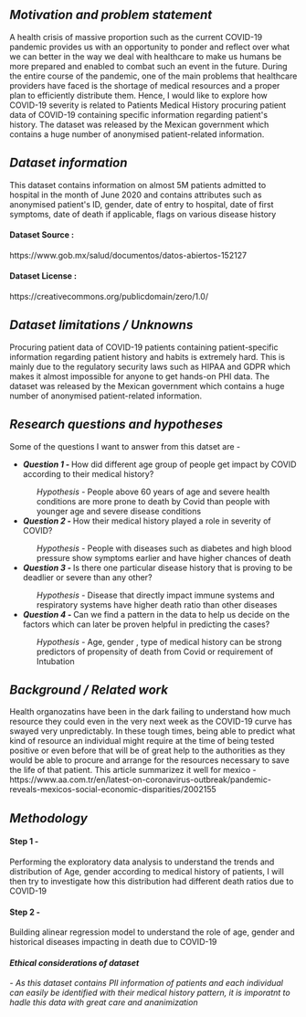 <h2><i> Motivation and problem statement</i></h2>
A health crisis of massive proportion such as the current COVID-19 pandemic provides us with an opportunity to ponder and reflect over what we can better in the way we deal with healthcare to make us humans be more prepared and enabled to combat such an event in the future.
During the entire course of the pandemic, one of the main problems that healthcare providers have faced is the shortage of medical resources and a proper plan to efficiently distribute them.
Hence, I would like to explore how COVID-19 severity is related to Patients Medical History procuring patient data of COVID-19 containing specific information regarding patient's history. The dataset was released by the Mexican government which contains a huge number of anonymised patient-related information.

<h2> <i>Dataset information</i></h2> 
This dataset contains information on almost 5M patients admitted to hospital in the month of June 2020 and contains attributes such as anonymised patient's ID, gender, date of entry to hospital, date of first symptoms, date of death if applicable, flags on various disease history
<h4>Dataset Source :</h4> https://www.gob.mx/salud/documentos/datos-abiertos-152127 
<h4>Dataset License :</h4> https://creativecommons.org/publicdomain/zero/1.0/ 


<h2> <i>Dataset limitations / Unknowns </i></h2> 
Procuring patient data of COVID-19 patients containing patient-specific information regarding patient history and habits is extremely hard. This is mainly due to the regulatory security laws such as HIPAA and GDPR which makes it almost impossible for anyone to get hands-on PHI data. The dataset was released by the Mexican government which contains a huge number of anonymised patient-related information.

<h2> <i>Research questions and hypotheses</i> </h2>

Some of the questions I want to answer from this datset are - 
<ul>
<li> <i><b>Question 1 - </i></b> How did different age group of people get impact by COVID according to their medical history?</li>
  <ul> <i>Hypothesis - </i> People above 60 years of age and severe health conditions are more prone to death by Covid than people with younger age and severe disease conditions </ul>
<li><i><b>Question 2 - </i></b> How their medical history played a role in severity of COVID?</li>
  <ul> <i>Hypothesis -</i> People with diseases such as diabetes and high blood pressure show symptoms earlier and have higher chances of death  </ul> 
<li><i><b>Question 3 - </i></b> Is there one particular disease history that is proving to be deadlier or severe than any other?</li>
   <ul> <i>Hypothesis - </i> Disease that directly impact immune systems and respiratory systems have higher death ratio than other diseases </ul> 
<li><i><b>Question 4 - </i></b> Can we find a pattern in the data to help us decide on the factors which can later be proven helpful in predicting the cases?</li>
   <ul> <i>Hypothesis - </i> Age, gender , type of medical history can be strong predictors of propensity of death from Covid or requirement of Intubation </ul> 
</ul> 


<h2> <i>Background / Related work</i></h2> 
Health organozatins have been in the dark failing to understand how much resource they could even in the very next week as the COVID-19 curve has swayed very unpredictably. In these tough times, being able to predict what kind of resource an individual might require at the time of being tested positive or even before that will be of great help to the authorities as they would be able to procure and arrange for the resources necessary to save the life of that patient.
This article summarizez it well for mexico - https://www.aa.com.tr/en/latest-on-coronavirus-outbreak/pandemic-reveals-mexicos-social-economic-disparities/2002155

<h2> <i>Methodology</i></h2> 

<h4><b>Step 1 - </h4></b> Performing the exploratory data analysis to understand the trends and distribution of Age, gender according to medical history of patients, I will then try to investigate how this distribution had different death ratios due to COVID-19 

<h4><b>Step 2 - </h4></b> Building alinear regression model to understand the role of age, gender and historical diseases impacting in death due to COVID-19

<i><h4>Ethical considerations of dataset</h4> - As this dataset contains PII information of patients and each individual can easily be identified with their medical history pattern, it is imporatnt to hadle this data with great care and ananimization </i>
